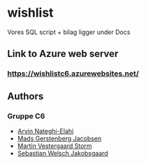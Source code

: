 # wishlist

Vores SQL script + bilag ligger under Docs

## Link to Azure web server
### https://wishlistc6.azurewebsites.net/

## Authors
### Gruppe C6
- [Arvin Nateghi-Elahi](https://github.com/arvin312)
- [Mads Gerstenberg Jacobsen](https://github.com/SkynetHD)
- [Martin Vestergaard Storm](https://github.com/MartinVStorm)
- [Sebastian Welsch Jakobsgaard](https://github.com/sebwelsch)
